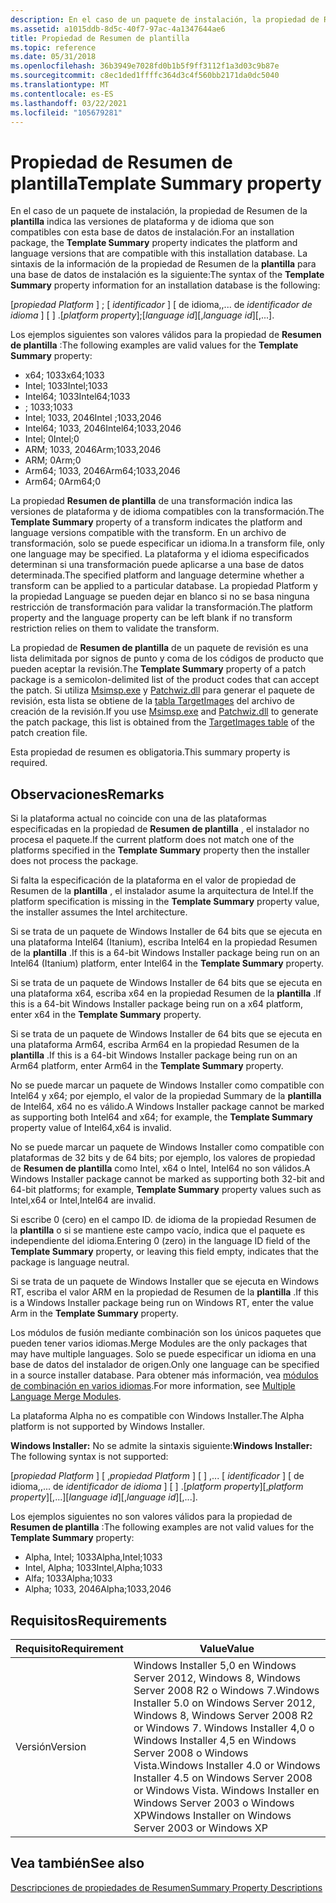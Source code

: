 ```yaml
---
description: En el caso de un paquete de instalación, la propiedad de Resumen de la plantilla indica las versiones de plataforma y de idioma que son compatibles con esta base de datos de instalación.
ms.assetid: a1015ddb-8d5c-40f7-97ac-4a1347644ae6
title: Propiedad de Resumen de plantilla
ms.topic: reference
ms.date: 05/31/2018
ms.openlocfilehash: 36b3949e7028fd0b1b5f9ff3112f1a3d03c9b87e
ms.sourcegitcommit: c8ec1ded1ffffc364d3c4f560bb2171da0dc5040
ms.translationtype: MT
ms.contentlocale: es-ES
ms.lasthandoff: 03/22/2021
ms.locfileid: "105679281"
---
```

# <a name="template-summary-property"></a><span data-ttu-id="84aa8-103">Propiedad de Resumen de plantilla</span><span class="sxs-lookup"><span data-stu-id="84aa8-103">Template Summary property</span></span>

<span data-ttu-id="84aa8-104">En el caso de un paquete de instalación, la propiedad de Resumen de la **plantilla** indica las versiones de plataforma y de idioma que son compatibles con esta base de datos de instalación.</span><span class="sxs-lookup"><span data-stu-id="84aa8-104">For an installation package, the **Template Summary** property indicates the platform and language versions that are compatible with this installation database.</span></span> <span data-ttu-id="84aa8-105">La sintaxis de la información de la propiedad de Resumen de la **plantilla** para una base de datos de instalación es la siguiente:</span><span class="sxs-lookup"><span data-stu-id="84aa8-105">The syntax of the **Template Summary** property information for an installation database is the following:</span></span>

<span data-ttu-id="84aa8-106">\[*propiedad Platform* \] ; \[ *identificador* \] \[ de idioma,,... de *identificador de idioma* \] \[ \] .</span><span class="sxs-lookup"><span data-stu-id="84aa8-106">\[*platform property*\];\[*language id*\]\[,*language id*\]\[,...\].</span></span>

<span data-ttu-id="84aa8-107">Los ejemplos siguientes son valores válidos para la propiedad de **Resumen de plantilla** :</span><span class="sxs-lookup"><span data-stu-id="84aa8-107">The following examples are valid values for the **Template Summary** property:</span></span>

-   <span data-ttu-id="84aa8-108">x64; 1033</span><span class="sxs-lookup"><span data-stu-id="84aa8-108">x64;1033</span></span>
-   <span data-ttu-id="84aa8-109">Intel; 1033</span><span class="sxs-lookup"><span data-stu-id="84aa8-109">Intel;1033</span></span>
-   <span data-ttu-id="84aa8-110">Intel64; 1033</span><span class="sxs-lookup"><span data-stu-id="84aa8-110">Intel64;1033</span></span>
-   <span data-ttu-id="84aa8-111">; 1033</span><span class="sxs-lookup"><span data-stu-id="84aa8-111">;1033</span></span>
-   <span data-ttu-id="84aa8-112">Intel; 1033, 2046</span><span class="sxs-lookup"><span data-stu-id="84aa8-112">Intel ;1033,2046</span></span>
-   <span data-ttu-id="84aa8-113">Intel64; 1033, 2046</span><span class="sxs-lookup"><span data-stu-id="84aa8-113">Intel64;1033,2046</span></span>
-   <span data-ttu-id="84aa8-114">Intel; 0</span><span class="sxs-lookup"><span data-stu-id="84aa8-114">Intel;0</span></span>
-   <span data-ttu-id="84aa8-115">ARM; 1033, 2046</span><span class="sxs-lookup"><span data-stu-id="84aa8-115">Arm;1033,2046</span></span>
-   <span data-ttu-id="84aa8-116">ARM; 0</span><span class="sxs-lookup"><span data-stu-id="84aa8-116">Arm;0</span></span>
-   <span data-ttu-id="84aa8-117">Arm64; 1033, 2046</span><span class="sxs-lookup"><span data-stu-id="84aa8-117">Arm64;1033,2046</span></span>
-   <span data-ttu-id="84aa8-118">Arm64; 0</span><span class="sxs-lookup"><span data-stu-id="84aa8-118">Arm64;0</span></span>

<span data-ttu-id="84aa8-119">La propiedad **Resumen de plantilla** de una transformación indica las versiones de plataforma y de idioma compatibles con la transformación.</span><span class="sxs-lookup"><span data-stu-id="84aa8-119">The **Template Summary** property of a transform indicates the platform and language versions compatible with the transform.</span></span> <span data-ttu-id="84aa8-120">En un archivo de transformación, solo se puede especificar un idioma.</span><span class="sxs-lookup"><span data-stu-id="84aa8-120">In a transform file, only one language may be specified.</span></span> <span data-ttu-id="84aa8-121">La plataforma y el idioma especificados determinan si una transformación puede aplicarse a una base de datos determinada.</span><span class="sxs-lookup"><span data-stu-id="84aa8-121">The specified platform and language determine whether a transform can be applied to a particular database.</span></span> <span data-ttu-id="84aa8-122">La propiedad Platform y la propiedad Language se pueden dejar en blanco si no se basa ninguna restricción de transformación para validar la transformación.</span><span class="sxs-lookup"><span data-stu-id="84aa8-122">The platform property and the language property can be left blank if no transform restriction relies on them to validate the transform.</span></span>

<span data-ttu-id="84aa8-123">La propiedad de **Resumen de plantilla** de un paquete de revisión es una lista delimitada por signos de punto y coma de los códigos de producto que pueden aceptar la revisión.</span><span class="sxs-lookup"><span data-stu-id="84aa8-123">The **Template Summary** property of a patch package is a semicolon-delimited list of the product codes that can accept the patch.</span></span> <span data-ttu-id="84aa8-124">Si utiliza [Msimsp.exe](msimsp-exe.md) y [Patchwiz.dll](patchwiz-dll.md) para generar el paquete de revisión, esta lista se obtiene de la [tabla TargetImages](targetimages-table-patchwiz-dll-.md) del archivo de creación de la revisión.</span><span class="sxs-lookup"><span data-stu-id="84aa8-124">If you use [Msimsp.exe](msimsp-exe.md) and [Patchwiz.dll](patchwiz-dll.md) to generate the patch package, this list is obtained from the [TargetImages table](targetimages-table-patchwiz-dll-.md) of the patch creation file.</span></span>

<span data-ttu-id="84aa8-125">Esta propiedad de resumen es obligatoria.</span><span class="sxs-lookup"><span data-stu-id="84aa8-125">This summary property is required.</span></span>

## <a name="remarks"></a><span data-ttu-id="84aa8-126">Observaciones</span><span class="sxs-lookup"><span data-stu-id="84aa8-126">Remarks</span></span>

<span data-ttu-id="84aa8-127">Si la plataforma actual no coincide con una de las plataformas especificadas en la propiedad de **Resumen de plantilla** , el instalador no procesa el paquete.</span><span class="sxs-lookup"><span data-stu-id="84aa8-127">If the current platform does not match one of the platforms specified in the **Template Summary** property then the installer does not process the package.</span></span>

<span data-ttu-id="84aa8-128">Si falta la especificación de la plataforma en el valor de propiedad de Resumen de la **plantilla** , el instalador asume la arquitectura de Intel.</span><span class="sxs-lookup"><span data-stu-id="84aa8-128">If the platform specification is missing in the **Template Summary** property value, the installer assumes the Intel architecture.</span></span>

<span data-ttu-id="84aa8-129">Si se trata de un paquete de Windows Installer de 64 bits que se ejecuta en una plataforma Intel64 (Itanium), escriba Intel64 en la propiedad Resumen de la **plantilla** .</span><span class="sxs-lookup"><span data-stu-id="84aa8-129">If this is a 64-bit Windows Installer package being run on an Intel64 (Itanium) platform, enter Intel64 in the **Template Summary** property.</span></span>

<span data-ttu-id="84aa8-130">Si se trata de un paquete de Windows Installer de 64 bits que se ejecuta en una plataforma x64, escriba x64 en la propiedad Resumen de la **plantilla** .</span><span class="sxs-lookup"><span data-stu-id="84aa8-130">If this is a 64-bit Windows Installer package being run on a x64 platform, enter x64 in the **Template Summary** property.</span></span>

<span data-ttu-id="84aa8-131">Si se trata de un paquete de Windows Installer de 64 bits que se ejecuta en una plataforma Arm64, escriba Arm64 en la propiedad Resumen de la **plantilla** .</span><span class="sxs-lookup"><span data-stu-id="84aa8-131">If this is a 64-bit Windows Installer package being run on an Arm64 platform, enter Arm64 in the **Template Summary** property.</span></span>

<span data-ttu-id="84aa8-132">No se puede marcar un paquete de Windows Installer como compatible con Intel64 y x64; por ejemplo, el valor de la propiedad Summary de la **plantilla** de Intel64, x64 no es válido.</span><span class="sxs-lookup"><span data-stu-id="84aa8-132">A Windows Installer package cannot be marked as supporting both Intel64 and x64; for example, the **Template Summary** property value of Intel64,x64 is invalid.</span></span>

<span data-ttu-id="84aa8-133">No se puede marcar un paquete de Windows Installer como compatible con plataformas de 32 bits y de 64 bits; por ejemplo, los valores de propiedad de **Resumen de plantilla** como Intel, x64 o Intel, Intel64 no son válidos.</span><span class="sxs-lookup"><span data-stu-id="84aa8-133">A Windows Installer package cannot be marked as supporting both 32-bit and 64-bit platforms; for example, **Template Summary** property values such as Intel,x64 or Intel,Intel64 are invalid.</span></span>

<span data-ttu-id="84aa8-134">Si escribe 0 (cero) en el campo ID. de idioma de la propiedad Resumen de la **plantilla** o si se mantiene este campo vacío, indica que el paquete es independiente del idioma.</span><span class="sxs-lookup"><span data-stu-id="84aa8-134">Entering 0 (zero) in the language ID field of the **Template Summary** property, or leaving this field empty, indicates that the package is language neutral.</span></span>

<span data-ttu-id="84aa8-135">Si se trata de un paquete de Windows Installer que se ejecuta en Windows RT, escriba el valor ARM en la propiedad de Resumen de la **plantilla** .</span><span class="sxs-lookup"><span data-stu-id="84aa8-135">If this is a Windows Installer package being run on Windows RT, enter the value Arm in the **Template Summary** property.</span></span>

<span data-ttu-id="84aa8-136">Los módulos de fusión mediante combinación son los únicos paquetes que pueden tener varios idiomas.</span><span class="sxs-lookup"><span data-stu-id="84aa8-136">Merge Modules are the only packages that may have multiple languages.</span></span> <span data-ttu-id="84aa8-137">Solo se puede especificar un idioma en una base de datos del instalador de origen.</span><span class="sxs-lookup"><span data-stu-id="84aa8-137">Only one language can be specified in a source installer database.</span></span> <span data-ttu-id="84aa8-138">Para obtener más información, vea [módulos de combinación en varios idiomas](multiple-language-merge-modules.md).</span><span class="sxs-lookup"><span data-stu-id="84aa8-138">For more information, see [Multiple Language Merge Modules](multiple-language-merge-modules.md).</span></span>

<span data-ttu-id="84aa8-139">La plataforma Alpha no es compatible con Windows Installer.</span><span class="sxs-lookup"><span data-stu-id="84aa8-139">The Alpha platform is not supported by Windows Installer.</span></span>

<span data-ttu-id="84aa8-140">**Windows Installer:** No se admite la sintaxis siguiente:</span><span class="sxs-lookup"><span data-stu-id="84aa8-140">**Windows Installer:** The following syntax is not supported:</span></span>

<span data-ttu-id="84aa8-141">\[*propiedad Platform* \] \[ ,*propiedad Platform* \] \[ \] ,... \[ *identificador* \] \[ de idioma,,... de *identificador de idioma* \] \[ \] .</span><span class="sxs-lookup"><span data-stu-id="84aa8-141">\[*platform property*\]\[,*platform property*\]\[,...\]\[*language id*\]\[,*language id*\]\[,...\].</span></span>

<span data-ttu-id="84aa8-142">Los ejemplos siguientes no son valores válidos para la propiedad de **Resumen de plantilla** :</span><span class="sxs-lookup"><span data-stu-id="84aa8-142">The following examples are not valid values for the **Template Summary** property:</span></span>

-   <span data-ttu-id="84aa8-143">Alpha, Intel; 1033</span><span class="sxs-lookup"><span data-stu-id="84aa8-143">Alpha,Intel;1033</span></span>
-   <span data-ttu-id="84aa8-144">Intel, Alpha; 1033</span><span class="sxs-lookup"><span data-stu-id="84aa8-144">Intel,Alpha;1033</span></span>
-   <span data-ttu-id="84aa8-145">Alfa; 1033</span><span class="sxs-lookup"><span data-stu-id="84aa8-145">Alpha;1033</span></span>
-   <span data-ttu-id="84aa8-146">Alpha; 1033, 2046</span><span class="sxs-lookup"><span data-stu-id="84aa8-146">Alpha;1033,2046</span></span>

## <a name="requirements"></a><span data-ttu-id="84aa8-147">Requisitos</span><span class="sxs-lookup"><span data-stu-id="84aa8-147">Requirements</span></span>



| <span data-ttu-id="84aa8-148">Requisito</span><span class="sxs-lookup"><span data-stu-id="84aa8-148">Requirement</span></span> | <span data-ttu-id="84aa8-149">Value</span><span class="sxs-lookup"><span data-stu-id="84aa8-149">Value</span></span> |
|--------------------|---------------------------------------------------------------------------------------------------------------------------------------------------------------------------------------------------------------------------------------------------------|
| <span data-ttu-id="84aa8-150">Versión</span><span class="sxs-lookup"><span data-stu-id="84aa8-150">Version</span></span><br/> | <span data-ttu-id="84aa8-151">Windows Installer 5,0 en Windows Server 2012, Windows 8, Windows Server 2008 R2 o Windows 7.</span><span class="sxs-lookup"><span data-stu-id="84aa8-151">Windows Installer 5.0 on Windows Server 2012, Windows 8, Windows Server 2008 R2 or Windows 7.</span></span> <span data-ttu-id="84aa8-152">Windows Installer 4,0 o Windows Installer 4,5 en Windows Server 2008 o Windows Vista.</span><span class="sxs-lookup"><span data-stu-id="84aa8-152">Windows Installer 4.0 or Windows Installer 4.5 on Windows Server 2008 or Windows Vista.</span></span> <span data-ttu-id="84aa8-153">Windows Installer en Windows Server 2003 o Windows XP</span><span class="sxs-lookup"><span data-stu-id="84aa8-153">Windows Installer on Windows Server 2003 or Windows XP</span></span><br/> |



## <a name="see-also"></a><span data-ttu-id="84aa8-154">Vea también</span><span class="sxs-lookup"><span data-stu-id="84aa8-154">See also</span></span>

<dl> <dt>

[<span data-ttu-id="84aa8-155">Descripciones de propiedades de Resumen</span><span class="sxs-lookup"><span data-stu-id="84aa8-155">Summary Property Descriptions</span></span>](summary-property-descriptions.md)
</dt> </dl>

 

 





